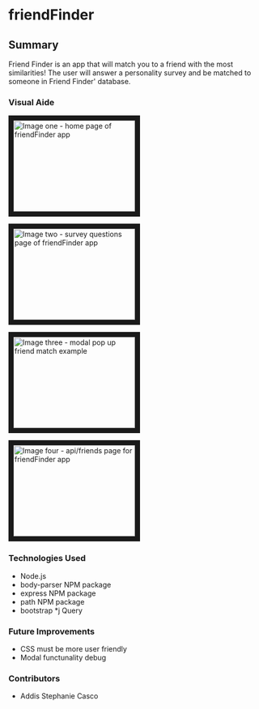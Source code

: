 # friendFinder

## Summary

Friend Finder is an app that will match you to a friend with the most similarities! The user will answer a personality survey and be matched to someone in Friend Finder' database.


### Visual Aide

<a href="https://drive.google.com/file/d/1LTWHS61YUC9llvxEX39gFShGLI1s3YDl/view?usp=sharing" target="_blank"><img src="https://drive.google.com/file/d/1LTWHS61YUC9llvxEX39gFShGLI1s3YDl/view?usp=sharing" alt="Image one - home page of friendFinder app" width="240" height="180" border="10" /></a>

<a href="https://drive.google.com/file/d/1Rp6efzWcXnCBA7o30Ak0QqcyX80P26hA/view?usp=sharing" target="_blank"><img src="https://drive.google.com/file/d/1Rp6efzWcXnCBA7o30Ak0QqcyX80P26hA/view?usp=sharing" alt="Image two - survey questions page of friendFinder app" width="240" height="180" border="10" /></a>

<a href="https://drive.google.com/file/d/1_htLVt8Ec45JbzGAYyWbDoNwYwlOChs2/view?usp=sharing" target="_blank"><img src="https://drive.google.com/file/d/1_htLVt8Ec45JbzGAYyWbDoNwYwlOChs2/view?usp=sharing" alt="Image three - modal pop up friend match example" width="240" height="180" border="10" /></a>

<a href="https://drive.google.com/file/d/1qvgfNLSQJw3I0dpxcUBu2f_CyEQzGwz3/view?usp=sharing" target="_blank"><img src="https://drive.google.com/file/d/1qvgfNLSQJw3I0dpxcUBu2f_CyEQzGwz3/view?usp=sharing" alt="Image four - api/friends page for friendFinder app" width="240" height="180" border="10" /></a>

### Technologies Used 

* Node.js
* body-parser NPM package
* express NPM package
* path NPM package
* bootstrap
*j Query


### Future Improvements
* CSS must be more user friendly 
* Modal functunality debug

### Contributors
* Addis Stephanie Casco



